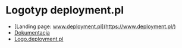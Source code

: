 # Logotyp deployment.pl
+ [Landing page: www.deployment.pl](https://www.deployment.pl/)
+ [Dokumentacja](https://docs.deployment.pl/)
+ [Logo.deployment.pl](https://logo.deployment.pl/)
